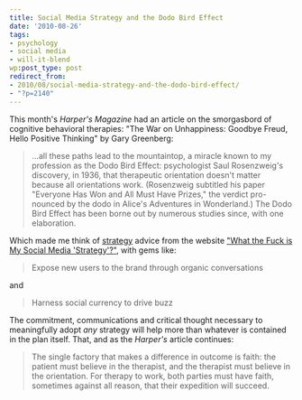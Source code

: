 ```yaml
---
title: Social Media Strategy and the Dodo Bird Effect
date: '2010-08-26'
tags:
- psychology
- social media
- will-it-blend
wp:post_type: post
redirect_from:
- 2010/08/social-media-strategy-and-the-dodo-bird-effect/
- "?p=2140"
---
```


This month's _Harper's Magazine_ had an article on the smorgasbord of cognitive behavioral therapies: "The War on Unhappiness: Goodbye Freud, Hello Positive Thinking" by Gary Greenberg:

> ...all these paths lead to the mountaintop, a miracle known to my profession as the Dodo Bird Effect: psychologist Saul Rosenzweig's discovery, in 1936, that therapeutic orientation doesn't matter because all orientations work. (Rosenzweig subtitled his paper "Everyone Has Won and All Must Have Prizes," the verdict pro- nounced by the dodo in Alice's Adventures in Wonderland.) The Dodo Bird Effect has been borne out by numerous studies since, with one elaboration.

Which made me think of [strategy](http://www.comnetwork.org/resources/jargon_s.html#Strategy) advice from the website ["What the Fuck is My Social Media 'Strategy'?"](http://whatthefuckismysocialmediastrategy.com/), with gems like:

> Expose new users to the brand through organic conversations

and

> Harness social currency to drive buzz

The commitment, communications and critical thought necessary to meaningfully adopt _any_ strategy will help more than whatever is contained in the plan itself. That, and as the _Harper's_ article continues:

> The single factory that makes a difference in outcome is faith: the patient must believe in the therapist, and the therapist must believe in the orientation. For therapy to work, both parties must have faith, sometimes against all reason, that their expedition will succeed.

